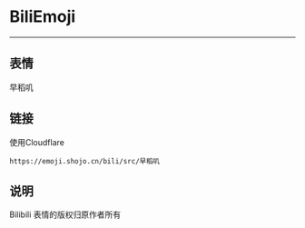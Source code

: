 # BiliEmoji
---
## 表情
早稻叽
## 链接
使用Cloudflare
```
https://emoji.shojo.cn/bili/src/早稻叽
```
## 说明
Bilibili 表情的版权归原作者所有
